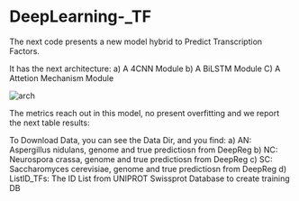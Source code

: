 # DeepLearning-_TF
The next code presents a new model hybrid to Predict Transcription Factors.

It has the next architecture:
a) A 4CNN Module
b) A BiLSTM Module
C) A Attetion Mechanism Module

![arch](https://user-images.githubusercontent.com/33387734/224162532-4f386862-6c46-4222-9982-7ef19de24ec9.png)

The metrics reach out in this model, no present overfitting and we report the next table results:


To Download Data, you can see the Data Dir, and you find:
a) AN: Aspergillus nidulans, genome and true predictiosn from DeepReg
b) NC: Neurospora crassa, genome and true predictiosn from DeepReg
c) SC: Saccharomyces cerevisiae, genome and true predictiosn from DeepReg
d) ListID_TFs: The ID List from UNIPROT Swissprot Database to create training DB 



